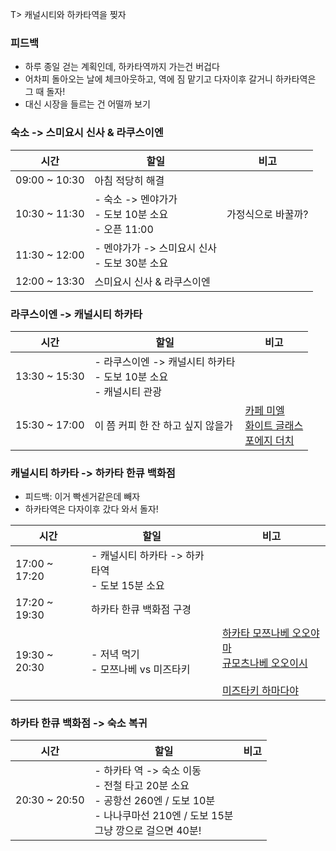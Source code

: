 T> 캐널시티와 하카타역을  찢자
### 피드백
- 하루 종일 걷는 계획인데, 하카타역까지 가는건 버겁다
- 어차피 돌아오는 날에 체크아웃하고, 역에 짐 맡기고 다자이후 갈거니 하카타역은 그 때 돌자!
- 대신 시장을 들르는 건 어떨까 보기
### 숙소 -> 스미요시 신사 & 라쿠스이엔
| 시간            | 할일                                        | 비고         |
| ------------- | ----------------------------------------- | ---------- |
| 09:00 ~ 10:30 | 아침 적당히 해결                                 |            |
| 10:30 ~ 11:30 | - 숙소 -> 멘야가가<br>- 도보 10분 소요<br>- 오픈 11:00 | 가정식으로 바꿀까? |
| 11:30 ~ 12:00 | - 멘야가가 -> 스미요시 신사<br>- 도보 30분 소요          |            |
| 12:00 ~ 13:30 | 스미요시 신사 & 라쿠스이엔                           |            |
### 라쿠스이엔 -> 캐널시티 하카타
| 시간            | 할일                                              | 비고                                                                                                                                                                                                                                                                                                                                                                                                                                                                                                                                                                                                                                                                                                                                                                                                                                                                                                                                                                                                                                                                                              |
| ------------- | ----------------------------------------------- | ----------------------------------------------------------------------------------------------------------------------------------------------------------------------------------------------------------------------------------------------------------------------------------------------------------------------------------------------------------------------------------------------------------------------------------------------------------------------------------------------------------------------------------------------------------------------------------------------------------------------------------------------------------------------------------------------------------------------------------------------------------------------------------------------------------------------------------------------------------------------------------------------------------------------------------------------------------------------------------------------------------------------------------------------------------------------------------------------- |
| 13:30 ~ 15:30 | - 라쿠스이엔 -> 캐널시티 하카타<br>- 도보 10분 소요<br>- 캐널시티 관광 |                                                                                                                                                                                                                                                                                                                                                                                                                                                                                                                                                                                                                                                                                                                                                                                                                                                                                                                                                                                                                                                                                                 |
| 15:30 ~ 17:00 | 이 쯤 커피 한 잔 하고 싶지 않을가                            | [카페 미엘](https://www.google.co.kr/maps/place/%EC%B9%B4%ED%8E%98+%EB%AF%B8%EC%97%98/@33.5901357,130.4085978,16z/data=!4m10!1m2!2m1!1z7Lm07Y6Y!3m6!1s0x354191c77f93c0c3:0x3fb00790da8bad54!8m2!3d33.5900821!4d130.41844!15sCgbsubTtjphaCCIG7Lm07Y6YkgEEY2FmZeABAA!16s%2Fg%2F1pp2wxr__?hl=ko&authuser=1&entry=ttu)<br>[화이트 글래스](https://www.google.co.kr/maps/place/%ED%99%94%EC%9D%B4%ED%8A%B8%EA%B8%80%EB%9E%98%EC%8A%A4%EC%BB%A4%ED%94%BC+%ED%9B%84%EC%BF%A0%EC%98%A4%EC%B9%B4%EC%A0%90/@33.5888666,130.4076532,16z/data=!4m11!1m3!2m2!1z7Lm07Y6Y!6e5!3m6!1s0x354191be587e52a1:0x8401a8c1f52f2fa0!8m2!3d33.5889106!4d130.4134146!15sCgbsubTtjphaCCIG7Lm07Y6YkgEEY2FmZZoBI0NoWkRTVWhOTUc5blMwVkpRMEZuU1VONE5EZHhTVXhuRUFF4AEA!16s%2Fg%2F11b6x4jk94?hl=ko&authuser=1&entry=ttu)<br>[포에지 더치](https://www.google.co.kr/maps/place/%ED%8F%AC%EC%97%90%EC%A7%80+%EB%8D%94%EC%B9%98%EC%BB%A4%ED%94%BC%EC%A0%84%EB%AC%B8%EC%A0%90/@33.5874801,130.4091481,17z/data=!3m1!4b1!4m6!3m5!1s0x354191be852c8f33:0xfec91a9cd682ecbd!8m2!3d33.5874802!4d130.414019!16s%2Fg%2F1tcwjbhb?hl=ko&authuser=1&entry=ttu) |
### 캐널시티 하카타 -> 하카타 한큐 백화점
- 피드백: 이거 빡센거같은데 빼자
- 하카타역은 다자이후 갔다 와서 돌자!

| 시간            | 할일                                | 비고                                                                                                                                                                                                                                                                                                                                                                                                                                                                                                                                                                                                                                                                                                                                                                                                                                                                                                                                                                                                                                                                                                                                                                                                                                                                                                                                                                                                                                                                                                                                                                                                                                                                                                  |
| ------------- | --------------------------------- | --------------------------------------------------------------------------------------------------------------------------------------------------------------------------------------------------------------------------------------------------------------------------------------------------------------------------------------------------------------------------------------------------------------------------------------------------------------------------------------------------------------------------------------------------------------------------------------------------------------------------------------------------------------------------------------------------------------------------------------------------------------------------------------------------------------------------------------------------------------------------------------------------------------------------------------------------------------------------------------------------------------------------------------------------------------------------------------------------------------------------------------------------------------------------------------------------------------------------------------------------------------------------------------------------------------------------------------------------------------------------------------------------------------------------------------------------------------------------------------------------------------------------------------------------------------------------------------------------------------------------------------------------------------------------------------------------- |
| 17:00 ~ 17:20 | - 캐널시티 하카타 -> 하카타역<br>- 도보 15분 소요 |                                                                                                                                                                                                                                                                                                                                                                                                                                                                                                                                                                                                                                                                                                                                                                                                                                                                                                                                                                                                                                                                                                                                                                                                                                                                                                                                                                                                                                                                                                                                                                                                                                                                                                     |
| 17:20 ~ 19:30 | 하카타 한큐 백화점 구경                     |                                                                                                                                                                                                                                                                                                                                                                                                                                                                                                                                                                                                                                                                                                                                                                                                                                                                                                                                                                                                                                                                                                                                                                                                                                                                                                                                                                                                                                                                                                                                                                                                                                                                                                     |
| 19:30 ~ 20:30 | - 저녁 먹기<br>- 모쯔나베 vs 미즈타키         | [하카타 모쯔나베 오오야마](https://www.google.co.kr/maps/place/%ED%95%98%EC%B9%B4%ED%83%80%EB%AA%A8%EC%AF%94%EB%82%98%EB%B2%A0+%EC%98%A4%EC%98%A4%EC%95%BC%EB%A7%88+%ED%82%B7%ED%85%8C%ED%95%98%EC%B9%B4%ED%83%80%EC%A0%90/@33.5892488,130.4141785,16.34z/data=!3m1!5s0x354191b86e62e40b:0xc0f0ae3f1756621f!4m11!1m3!2m2!1z66qo7Lig64KY67Kg!6e5!3m6!1s0x354191c886f3e149:0x1deb0cbd144a4863!8m2!3d33.5888468!4d130.4197288!15sCgzrqqjsuKDrgpjrsqBaDyIN66qo7LigIOuCmOuyoJIBEW9mZmFsX3BvdF9jb29raW5nmgEkQ2hkRFNVaE5NRzluUzBWSlEwRm5TVU5LZGtwVU1HOW5SUkFC4AEA!16s%2Fg%2F11cn0yvv73?hl=ko&authuser=1&entry=ttu)<br>[규모츠나베 오오이시](https://www.google.co.kr/maps/place/%EA%B7%9C%EB%AA%A8%EC%B8%A0%EB%82%98%EB%B2%A0+%EC%98%A4%EC%98%A4%EC%9D%B4%EC%8B%9C+%EC%8A%A4%EB%AF%B8%EC%9A%94%EC%8B%9C%EC%A0%90/@33.5841765,130.4058246,16z/data=!4m11!1m3!2m2!1z66qo7Lig64KY67Kg!6e5!3m6!1s0x354191bd1de95555:0x52838718972b05b5!8m2!3d33.5841667!4d130.4133333!15sCgzrqqjsuKDrgpjrsqBaDyIN66qo7LigIOuCmOuyoJIBEW9mZmFsX3BvdF9jb29raW5nmgEjQ2haRFNVaE5NRzluUzBWSlEwRm5TVVE1TVRkcVQwNW5FQUXgAQA!16s%2Fg%2F1w0qypxq?hl=ko&authuser=1&entry=ttu)<br><br>[미즈타키 하마다야](https://www.google.co.kr/maps/place/%ED%95%98%EC%B9%B4%ED%83%80+%EB%AF%B8%EC%A6%88%ED%83%80%ED%82%A4+%ED%95%98%EB%A7%88%EB%8B%A4%EC%95%BC+%EB%B3%B8%EC%A0%90/@33.5863461,130.4004643,14.99z/data=!3m1!5s0x354191be404a813d:0x94f6cdb83f051e27!4m10!1m2!2m1!1z66-47KaI7YOA7YKk!3m6!1s0x354191be4105cfff:0x119bcb18c6a11ee1!8m2!3d33.5891449!4d130.4123183!15sCgzrr7jspojtg4DtgqRaDyIN66-47KaIIO2DgO2CpJIBG2phcGFuZXNlX2l6YWtheWFfcmVzdGF1cmFudJoBJENoZERTVWhOTUc5blMwVkpRMEZuU1VOd00xQkxRbmxCUlJBQuABAA!16s%2Fg%2F11dxcj5nbx?hl=ko&authuser=1&entry=ttu)<br> |
### 하카타 한큐 백화점 -> 숙소 복귀
| 시간            | 할일                                                                                                        | 비고  |
| ------------- | --------------------------------------------------------------------------------------------------------- | --- |
| 20:30 ~ 20:50 | - 하카타 역 -> 숙소 이동<br>- 전철 타고 20분 소요<br>  - 공항선 260엔 / 도보 10분<br>  - 나나쿠마선 210엔 / 도보 15분<br>그냥 깡으로 걸으면 40분! |     |
